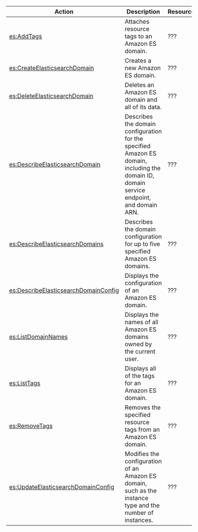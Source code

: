 | Action | Description | Resource | Condition |
| --- | --- | --- | --- |
| [es:AddTags](http://docs.aws.amazon.com/elasticsearch-service/latest/developerguide/es-configuration-api.html#es-configuration-api-actions-addtags) | Attaches resource tags to an Amazon ES domain.  | ??? | - |
| [es:CreateElasticsearchDomain](http://docs.aws.amazon.com/elasticsearch-service/latest/developerguide/es-configuration-api.html#es-configuration-api-actions-createelasticsearchdomain) | Creates a new Amazon ES domain.| ??? | - |
| [es:DeleteElasticsearchDomain](http://docs.aws.amazon.com/elasticsearch-service/latest/developerguide/es-configuration-api.html#es-configuration-api-actions-deleteelasticsearchdomain) | Deletes an Amazon ES domain and all of its data. | ??? | - |
| [es:DescribeElasticsearchDomain](http://docs.aws.amazon.com/elasticsearch-service/latest/developerguide/es-configuration-api.html#es-configuration-api-actions-describeelasticsearchdomain) | Describes the domain configuration for the specified Amazon ES domain, including the domain ID, domain service endpoint, and domain ARN. | ??? | - |
| [es:DescribeElasticsearchDomains](http://docs.aws.amazon.com/elasticsearch-service/latest/developerguide/es-configuration-api.html#es-configuration-api-actions-describeesdomains) | Describes the domain configuration for up to five specified Amazon ES domains. | ??? | - |
| [es:DescribeElasticsearchDomainConfig](http://docs.aws.amazon.com/elasticsearch-service/latest/developerguide/es-configuration-api.html#es-configuration-api-actions-describeelasticsearchdomainconfig) | Displays the configuration of an Amazon ES domain. | ??? | - |
| [es:ListDomainNames](http://docs.aws.amazon.com/elasticsearch-service/latest/developerguide/es-configuration-api.html#es-configuration-api-actions-listtags) | Displays the names of all Amazon ES domains owned by the current user. | ??? | - |
| [es:ListTags](http://docs.aws.amazon.com/elasticsearch-service/latest/developerguide/es-configuration-api.html#es-configuration-api-actions-listtags) | Displays all of the tags for an Amazon ES domain. | ??? | - |
| [es:RemoveTags](http://docs.aws.amazon.com/elasticsearch-service/latest/developerguide/es-configuration-api.html#es-configuration-api-actions-removetags) | Removes the specified resource tags from an Amazon ES domain. | ??? | - |
| [es:UpdateElasticsearchDomainConfig](http://docs.aws.amazon.com/elasticsearch-service/latest/developerguide/es-configuration-api.html#es-configuration-api-actions-updateelasticsearchdomainconfig) | Modifies the configuration of an Amazon ES domain, such as the instance type and the number of instances. | ??? | - |
